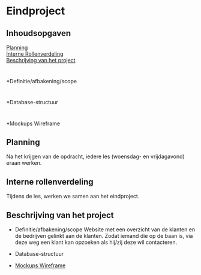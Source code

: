 # Eindproject

## Inhoudsopgaven
[Planning](#planning)  
[Interne Rollenverdeling](#Interne-Rollenverdeling)  
[Beschrijving van het project](#Beschrijving-van-het-project)
  #
  *Definitie/afbakening/scope
  #
  *Database-structuur
  #
  *Mockups Wireframe
## Planning

Na het krijgen van de opdracht, iedere les (woensdag- en vrijdagavond) eraan werken.

## Interne rollenverdeling

Tijdens de les, werken we samen aan het eindproject.

## Beschrijving van het project

  * Definitie/afbakening/scope
    Website met een overzicht van de klanten en de bedrijven gelinkt aan de klanten.
    Zodat iemand die op de baan is, via deze weg een klant kan opzoeken als hij/zij deze wil contacteren.
  * Database-structuur
    
  * [Mockups Wireframe](https://www.figma.com/file/BWDE1DvS1GZmUwl4A2Qvxyot/Untitled?node-id=1%3A326)
